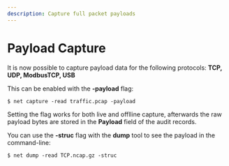 ```yaml
---
description: Capture full packet payloads
---
```


# Payload Capture

It is now possible to capture payload data for the following protocols: **TCP, UDP, ModbusTCP, USB**

This can be enabled with the **-payload** flag:

```text
$ net capture -read traffic.pcap -payload
```

Setting the flag works for both live and offlline capture, afterwards the raw payload bytes are stored in the **Payload** field of the audit records.

You can use the **-struc** flag with the **dump** tool to see the payload in the command-line:

```text
$ net dump -read TCP.ncap.gz -struc
```


